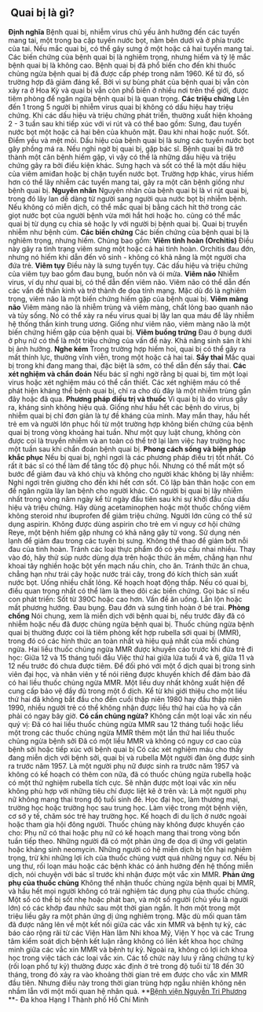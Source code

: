 ## ️ Quai bị là gì?

**Định nghĩa**
Bệnh quai bị, nhiễm virus chủ yếu ảnh hưởng đến các tuyến mang tai, một trong ba cặp tuyến nước bọt, nằm bên dưới và ở phía trước của tai. Nếu mắc quai bị, có thể gây sưng ở một hoặc cả hai tuyến mang tai.
Các biến chứng của bệnh quai bị là nghiêm trọng, nhưng hiếm và tỷ lệ mắc bệnh quai bị là không cao. Bệnh quai bị đã phổ biến cho đến khi thuốc chủng ngừa bệnh quai bị đã được cấp phép trong năm 1960. Kể từ đó, số trường hợp đã giảm đáng kể.
Bởi vì sự bùng phát của bệnh quai bị vẫn còn xảy ra ở Hoa Kỳ và quai bị vẫn còn phổ biến ở nhiều nơi trên thế giới, được tiêm phòng để ngăn ngừa bệnh quai bị là quan trọng.
**Các triệu chứng**
Lên đến 1 trong 5 người bị nhiễm virus quai bị không có dấu hiệu hay triệu chứng. Khi các dấu hiệu và triệu chứng phát triển, thường xuất hiện khoảng 2 - 3 tuần sau khi tiếp xúc với vi rút và có thể bao gồm:
Sưng, đau tuyến nước bọt một hoặc cả hai bên của khuôn mặt.
Đau khi nhai hoặc nuốt.
Sốt.
Điểm yếu và mệt mỏi.
Dấu hiệu của bệnh quai bị là sưng các tuyến nước bọt gây phồng má ra.
Nếu nghi ngờ bị quai bị, gặp bác sĩ. Bệnh quai bị đã trở thành một căn bệnh hiếm gặp, vì vậy có thể là những dấu hiệu và triệu chứng gây ra bởi điều kiện khác. Sưng hạch và sốt có thể là một dấu hiệu của viêm amiđan hoặc bị chặn tuyến nước bọt.
Trường hợp khác, virus hiếm hơn có thể lây nhiễm các tuyến mang tai, gây ra một căn bệnh giống như bệnh quai bị.
**Nguyên nhân**
Nguyên nhân của bệnh quai bị là vi rút quai bị, trong đó lây lan dễ dàng từ người sang người qua nước bọt bị nhiễm bệnh. Nếu không có miễn dịch, có thể mắc quai bị bằng cách hít thở trong các giọt nước bọt của người bệnh vừa mới hắt hơi hoặc ho. cũng có thể mắc quai bị từ dụng cụ chia sẻ hoặc ly với người bị bệnh quai bị. Quai bị truyền nhiễm như bệnh cúm.
**Các biến chứng**
Các biến chứng của bệnh quai bị là nghiêm trọng, nhưng hiếm. Chúng bao gồm:
**Viêm tinh hoàn (Orchitis)**
Điều này gây ra tình trạng viêm sưng một hoặc cả hai tinh hoàn. Orchitis đau đớn, nhưng nó hiếm khi dẫn đến vô sinh - không có khả năng là một người cha đứa trẻ.
**Viêm tụy**
Điều này là sưng tuyến tụy. Các dấu hiệu và triệu chứng của viêm tụy bao gồm đau bụng, buồn nôn và ói mửa.
**Viêm não**
Nhiễm virus, ví dụ như quai bị, có thể dẫn đến viêm não. Viêm não có thể dẫn đến các vấn đề thần kinh và trở thành đe dọa tính mạng. Mặc dù đó là nghiêm trọng, viêm não là một biến chứng hiếm gặp của bệnh quai bị.
**Viêm màng não**
Viêm màng não là nhiễm trùng và viêm màng, chất lỏng bao quanh não và tủy sống. Nó có thể xảy ra nếu virus quai bị lây lan qua máu để lây nhiễm hệ thống thần kinh trung ương. Giống như viêm não, viêm màng não là một biến chứng hiếm gặp của bệnh quai bị.
**Viêm buồng trứng**
Đau ở bụng dưới ở phụ nữ có thể là một triệu chứng của vấn đề này. Khả năng sinh sản ít khi bị ảnh hưởng.
**Nghe kém**
Trong trường hợp hiếm hoi, quai bị có thể gây ra mất thính lực, thường vĩnh viễn, trong một hoặc cả hai tai.
**Sẩy thai**
Mắc quai bị trong khi đang mang thai, đặc biệt là sớm, có thể dẫn đến sẩy thai.
**Các xét nghiệm và chẩn đoán**
Nếu bác sĩ nghi ngờ rằng bị quai bị, tìm một loại virus hoặc xét nghiệm máu có thể cần thiết. Các xét nghiệm máu có thể phát hiện kháng thể bệnh quai bị, chỉ ra cho dù đây là một nhiễm trùng gần đây hoặc đã qua.
**Phương pháp điều trị và thuốc**
Vì quai bị là do virus gây ra, kháng sinh không hiệu quả. Giống như hầu hết các bệnh do virus, bị nhiễm quai bị chỉ đơn giản là tự đề kháng của mình. May mắn thay, hầu hết trẻ em và người lớn phục hồi từ một trường hợp không biến chứng của bệnh quai bị trong vòng khoảng hai tuần.
Như một quy luật chung, không còn được coi là truyền nhiễm và an toàn có thể trở lại làm việc hay trường học một tuần sau khi chẩn đoán bệnh quai bị.
**Phong cách sống và biện pháp khắc phục**
Nếu bị quai bị, nghỉ ngơi là các phương pháp điều trị tốt nhất. Có rất ít bác sĩ có thể làm để tăng tốc độ phục hồi. Nhưng có thể mất một số bước để giảm đau và khó chịu và không cho người khác không bị lây nhiễm:
Nghỉ ngơi trên giường cho đến khi hết cơn sốt.
Cô lập bản thân hoặc con em để ngăn ngừa lây lan bệnh cho người khác. Có người bị quai bị lây nhiễm nhất trong vòng năm ngày kể từ ngày đầu tiên sau khi sự khởi đầu của dấu hiệu và triệu chứng.
Hãy dùng acetaminophen hoặc một thuốc chống viêm không steroid như ibuprofen để giảm triệu chứng. Người lớn cũng có thể sử dụng aspirin. Không được dùng aspirin cho trẻ em vì nguy cơ hội chứng Reye, một bệnh hiếm gặp nhưng có khả năng gây tử vong.
Sử dụng nén lạnh để giảm đau trong các tuyến bị sưng.
Không thể thao để giảm bớt nỗi đau của tinh hoàn.
Tránh các loại thực phẩm đó có yêu cầu nhai nhiều. Thay vào đó, hãy thử súp nước dùng dựa trên hoặc thức ăn mềm, chẳng hạn như khoai tây nghiền hoặc bột yến mạch nấu chín, cho ăn.
Tránh thức ăn chua, chẳng hạn như trái cây hoặc nước trái cây, trong đó kích thích sản xuất nước bọt.
Uống nhiều chất lỏng.
Kế hoạch hoạt động thấp.
Nếu có quai bị, điều quan trọng nhất có thể làm là theo dõi các biến chứng. Gọi bác sĩ nếu con phát triển:
Sốt từ 390C hoặc cao hơn.
Vấn đề ăn uống.
Lẫn lộn hoặc mất phương hướng.
Đau bụng.
Đau đớn và sưng tinh hoàn ở bé trai.
**Phòng chống**
Nói chung, xem là miễn dịch với bệnh quai bị, nếu trước đây đã có nhiễm hoặc nếu đã được chủng ngừa bệnh quai bị.
Thuốc chủng ngừa bệnh quai bị thường được coi là tiêm phòng kết hợp rubella sởi quai bị (MMR), trong đó có các hình thức an toàn nhất và hiệu quả nhất của mỗi chủng ngừa. Hai liều thuốc chủng ngừa MMR được khuyến cáo trước khi đứa trẻ đi học:
Giữa 12 và 15 tháng tuổi đầu
Việc thứ hai giữa lứa tuổi 4 và 6, giữa 11 và 12 nếu trước đó chưa được tiêm.
Để đối phó với một ổ dịch quai bị trong sinh viên đại học, và nhân viên y tế nói riêng được khuyến khích để đảm bảo đã có hai liều thuốc chủng ngừa MMR. Một liều duy nhất không xuất hiện để cung cấp bảo vệ đầy đủ trong một ổ dịch. Kể từ khi giới thiệu cho một liều thứ hai đã không bắt đầu cho đến cuối thập niên 1980 hay đầu thập niên 1990, nhiều người trẻ có thể không nhận được liều thứ hai của họ và cần phải có ngay bây giờ.
**Có cần chủng ngừa?**
Không cần một loại vắc xin nếu quý vị:
Đã có hai liều thuốc chủng ngừa MMR sau 12 tháng tuổi hoặc liều một trong các thuốc chủng ngừa MMR thêm một lần thứ hai liều thuốc chủng ngừa bệnh sởi
Đã có một liều MMR và không có nguy cơ cao của bệnh sởi hoặc tiếp xúc với bệnh quai bị
Có các xét nghiệm máu cho thấy đang miễn dịch với bệnh sởi, quai bị và rubella
Một người đàn ông được sinh ra trước năm 1957.
Là một người phụ nữ được sinh ra trước năm 1957 và không có kế hoạch có thêm con nữa, đã có thuốc chủng ngừa rubella hoặc có một thử nghiệm rubella tích cực.
Sẽ nhận được một loại vắc xin nếu không phù hợp với những tiêu chí được liệt kê ở trên và:
Là một người phụ nữ không mang thai trong độ tuổi sinh đẻ.
Học đại học, làm thương mại, trường học hoặc trường học sau trung học.
Làm việc trong một bệnh viện, cơ sở y tế, chăm sóc trẻ hay trường học.
Kế hoạch đi du lịch ở nước ngoài hoặc tham gia hội đông người.
Thuốc chủng này không được khuyến cáo cho:
Phụ nữ có thai hoặc phụ nữ có kế hoạch mang thai trong vòng bốn tuần tiếp theo.
Những người đã có một phản ứng đe dọa dị ứng với gelatin hoặc kháng sinh neomycin.
Những người có hệ miễn dịch bị tổn hại nghiêm trọng, trừ khi những lợi ích của thuốc chủng vượt quá những nguy cơ.
Nếu bị ung thư, rối loạn máu hoặc các bệnh khác có ảnh hưởng đến hệ thống miễn dịch, nói chuyện với bác sĩ trước khi nhận được một vắc xin MMR.
**Phản ứng phụ của thuốc chủng**
Không thể nhận thuốc chủng ngừa bệnh quai bị MMR, và hầu hết mọi người không có trải nghiệm tác dụng phụ của thuốc chủng. Một số có thể bị sốt nhẹ hoặc phát ban, và một số người (chủ yếu là người lớn) có các khớp đau nhức sau một thời gian ngắn. Ít hơn một trong một triệu liều gây ra một phản ứng dị ứng nghiêm trọng.
Mặc dù mối quan tâm đã được nâng lên về một kết nối giữa các vắc xin MMR và bệnh tự kỷ, các báo cáo rộng rãi từ các Viện Hàn lâm Nhi khoa Mỹ, Viện Y học và các Trung tâm kiểm soát dịch bệnh kết luận rằng không có liên kết khoa học chứng minh giữa các vắc xin MMR và bệnh tự kỷ.
Ngoài ra, không có lợi ích khoa học trong việc tách các loại vắc xin. Các tổ chức này lưu ý rằng chứng tự kỷ (rối loạn phổ tự kỷ) thường được xác định ở trẻ trong độ tuổi từ 18 đến 30 tháng, trong đó xảy ra vào khoảng thời gian trẻ em được cho vắc xin MMR đầu tiên. Nhưng điều này trong thời gian trùng hợp ngẫu nhiên không nên nhầm lẫn với một mối quan hệ nhân quả.
**[Bệnh viện Nguyễn Tri Phương](https://bvnguyentriphuong.com.vn/) **- Đa khoa Hạng I Thành phố Hồ Chí Minh
